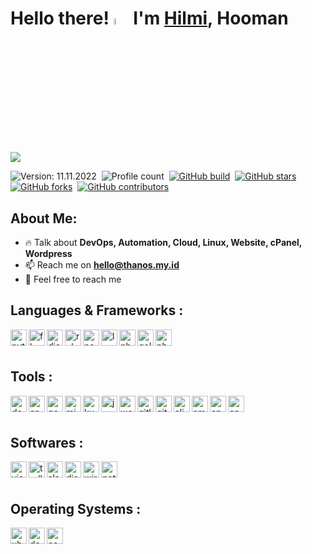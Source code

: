 # Hello there! <a href="https://hilmiafifi.com" target="_blank"><img src="https://media.giphy.com/media/hvRJCLFzcasrR4ia7z/giphy.gif" width="5%"></a> I'm [Hilmi](https://github.com/xhilmi), Hooman

![](https://raw.githubusercontent.com/xhilmi/xhilmi/master/image.png)

![Version: 11.11.2022](https://img.shields.io/badge/Version-11.11.2022-informational?color=orange)&nbsp;
![Profile count](https://komarev.com/ghpvc/?username=xhilmi&color=red&style=flat&label=Profile+Views)&nbsp;
[![GitHub build](https://img.shields.io/circleci/project/github/badges/shields/master)](https://github.com/xhilmi)&nbsp;
[![GitHub stars](https://img.shields.io/github/stars/themlphdstudent/awesome-github-profile-readme-templates.svg?logo=github&color=blueviolet&label=Stars)](https://github.com/xhilmi)&nbsp;
[![GitHub forks](https://img.shields.io/github/forks/themlphdstudent/awesome-github-profile-readme-templates.svg?logo=github&color=pink&label=Forks)](https://github.com/xhilmi)&nbsp;
[![GitHub contributors](https://img.shields.io/github/contributors/themlphdstudent/awesome-github-profile-readme-templates.svg?logo=github&color=blue&label=Contributors)](https://github.com/xhilmi)&nbsp;

## About Me:
- 🔥 Talk about **DevOps, Automation, Cloud, Linux, Website, cPanel, Wordpress**&nbsp;
- 📫 Reach me on **hello@thanos.my.id**&nbsp;
- 🍵 Feel free to reach me&nbsp;

## Languages & Frameworks :
<a href="https://python.org" target="_blank"> <img align="left" alt="python" width="26px" src="https://cdn.simpleicons.org/python"> </a>&nbsp;
<a href="https://flask.palletsprojects.com" target="_blank"> <img align="left" alt="flask" width="26px" src="https://cdn.simpleicons.org/flask"> </a>&nbsp;
<a href="https://djangoproject.com" target="_blank"> <img align="left" alt="django" width="26px" src="https://cdn.simpleicons.org/django"> </a>&nbsp;
<a href="https://ruby-lang.org/en" target="_blank"> <img align="left" alt="ruby" width="26px" src="https://cdn.simpleicons.org/ruby"> </a>&nbsp;
<a href="https://nodejs.org" target="_blank"> <img align="left" alt="nodejs" width="26px" src="https://cdn.simpleicons.org/nodedotjs"> </a>&nbsp;
<a href="https://laravel.com" target="_blank"> <img align="left" alt="laravel" width="26px" src="https://cdn.simpleicons.org/laravel"> </a>&nbsp;
<a href="https://www.gnu.org/software/bash" target="_blank"> <img align="left" alt="php" width="26px" src="https://cdn.simpleicons.org/gnubash"> </a>&nbsp;
<a href="https://go.dev" target="_blank"> <img align="left" alt="golang" width="26px" src="https://cdn.simpleicons.org/go"> </a>&nbsp;
<a href="https://php.net" target="_blank"> <img align="left" alt="php" width="26px" src="https://cdn.simpleicons.org/php"> </a>&nbsp;
<br><br>

## Tools :
<a href="https://docker.com" target="_blank"><img align="left" alt="docker" width="26px" src="https://cdn.simpleicons.org/docker"> </a>&nbsp;
<a href="https://ansible.com" target="_blank"><img align="left" alt="ansible" width="26px" src="https://cdn.simpleicons.org/ansible"> </a>&nbsp;
<a href="https://cloud.google.com" target="_blank"> <img align="left" alt="google cloud platform" width="26px" src="https://cdn.simpleicons.org/googlecloud"> </a>&nbsp;
<a href="https://azure.microsoft.com" target="_blank"> <img align="left" alt="microsoft azure" width="26px" src="https://cdn.simpleicons.org/microsoftazure"> </a>&nbsp;
<a href="https://kubernetes.io" target="_blank"> <img align="left" alt="kubernetes" width="26px" src="https://cdn.simpleicons.org/kubernetes"> </a>&nbsp;
<a href="https://jenkins.io" target="_blank"> <img align="left" alt="jenkins" width="26px" src="https://cdn.simpleicons.org/jenkins"> </a>&nbsp;
<a href="https://wordpress.org" target="_blank"> <img align="left" alt="wordpress" width="26px" src="https://cdn.simpleicons.org/wordpress"> </a>&nbsp;&nbsp;
<a href="https://gitlab.com" target="_blank"> <img align="left" alt="gitlab" width="26px" src="https://cdn.simpleicons.org/gitlab"> </a>&nbsp;
<a href="https://github.com" target="_blank"> <img align="left" alt="github" width="26px" src="https://cdn.simpleicons.org/github"> </a>&nbsp;
<a href="https://alibabacloud.com" target="_blank"> <img align="left" alt="alibaba cloud" width="26px" src="https://cdn.simpleicons.org/alibabacloud"> </a>&nbsp;
<a href="https://aws.amazon.com" target="_blank"> <img align="left" alt="amazon web services" width="26px" src="https://cdn.simpleicons.org/amazonaws"> </a>&nbsp;
<a href="https://cpanel.net" target="_blank"> <img align="left" alt="cpanel" width="26px" src="https://cdn.simpleicons.org/cpanel"> </a>&nbsp;
<a href="https://www.terraform.io/" target="_blank"> <img align="left" alt="cpanel" width="26px" src="https://cdn.simpleicons.org/terraform"> </a>&nbsp;
<br><br>

## Softwares :
<a href="https://code.visualstudio.com" target="_blank"> <img align="left" alt="visual studio code" width="26px" src="https://cdn.simpleicons.org/visualstudiocode"> </a>&nbsp;
<a href="https://trello.com" target="_blank"> <img align="left" alt="trello" width="26px" src="https://cdn.simpleicons.org/trello"> </a>&nbsp;
<a href="https://slack.com" target="_blank"> <img align="left" alt="slack" width="26px" src="https://cdn.simpleicons.org/slack"> </a>&nbsp;
<a href="https://discord.com" target="_blank"> <img align="left" alt="discord" width="26px" src="https://cdn.simpleicons.org/discord"> </a>&nbsp;
<a href="https://wireguard.com" target="_blank"> <img align="left" alt="wireguard" width="26px" src="https://cdn.simpleicons.org/wireguard"> </a>&nbsp;
<a href="https://notion.so" target="_blank"> <img align="left" alt="notion" width="26px" src="https://cdn.simpleicons.org/notion"> </a>&nbsp;
<br><br>

## Operating Systems :
<a href="https://ubuntu.com" target="_blank"> <img align="left" alt="ubuntu" width="26px" src="https://cdn.simpleicons.org/ubuntu"> </a>&nbsp;
<a href="https://debian.org" target="_blank"> <img align="left" alt="debian" width="26px" src="https://cdn.simpleicons.org/debian"> </a>&nbsp;
<a href="https://centos.org" target="_blank"> <img align="left" alt="centos" width="26px" src="https://cdn.simpleicons.org/centos"> </a>&nbsp;
<br><br>

<br><br>
